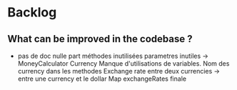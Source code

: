 # Backlog

## What can be improved in the codebase ?

- pas de doc nulle part
  méthodes inutilisées
  parametres inutiles -> MoneyCalculator Currency
  Manque d'utilisations de variables.
  Nom des currency dans les methodes
  Exchange rate entre deux currencies -> entre une currency et le dollar
  Map exchangeRates finale
